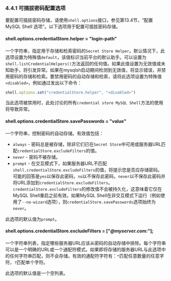 ### 4.4.1 可插拔密码配置选项

要配置可插拔密码存储，请使用`shell.options`接口，参见第13.4节，“配置 MySQL Shell 选项”。以下选项用于配置可插拔密码存储。

#### shell.options.credentialStore.helper = "login-path"

一个字符串，指定用于存储和检索密码的`Secret Store Helper`。默认情况下，此选项设置为特殊值`default`，该值标识当前平台的默认助手。可以设置为`shell.listCredentialHelpers()`方法返回的任何值。如果此值设置为无效值或未知助手，将引发异常。如果在mysqlsh启动期间检测到无效值，将显示错误，并禁用密码的存储和检索。要禁用密码的自动存储和检索，请将此选项设置为特殊值`<disabled>`，例如通过发出以下命令：

```js
shell.options.set("credentialStore.helper", "<disabled>")
```

当此选项被禁用时，此处讨论的所有`credential store MySQL Shell`方法的使用将导致异常。

#### shell.options.credentialStore.savePasswords = "value"

一个字符串，控制密码的自动存储。有效值包括：

- `always` - 密码总是被存储，除非它们已在`Secret Store`中可用或服务器URL匹配`credentialStore.excludeFilters`的值。
- `never` - 密码不被存储。
- `prompt` - 在交互模式下，如果服务器URL不匹配`shell.credentialStore.excludeFilters`的值，将提示您是否应存储密码。可能的回答是`yes`以保存此密码，`no`以不保存此密码，`never`以不保存此密码并将URL添加到`credentialStore.excludeFilters`。`credentialStore.excludeFilters`的修改值不会被持久化，这意味着它仅在MySQL Shell重启之前有效。如果MySQL Shell在非交互模式下运行（例如使用了`--no-wizard`选项），则`credentialStore.savePasswords`选项始终为`never`。

此选项的默认值为`prompt`。

#### shell.options.credentialStore.excludeFilters = ["*@myserver.com:*"];

一个字符串列表，指定哪些服务器URL应该从密码的自动存储中排除。每个字符串可以是一个明确的URL或一个通配符模式。如果即将存储的服务器URL与此选项中的任何字符串匹配，则不会存储。有效的通配符字符有：`*`匹配任意数量的任意字符，`?`匹配单个字符。

此选项的默认值是一个空列表。